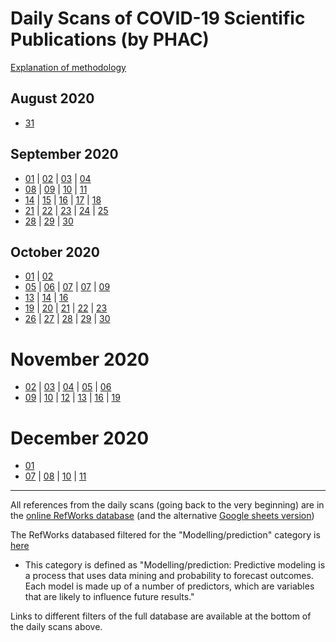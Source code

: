 
# Daily Scans of COVID-19 Scientific Publications (by PHAC)

[Explanation of methodology](./LisaWaddell_explanation.md)

## August 2020

- [31](./2020-08-31.html)

## September 2020

- [01](./2020-09-01.html)
| [02](./2020-09-02.html)
| [03](./2020-09-03.html)
| [04](./2020-09-04.html)
- [08](./2020-09-08.html)
| [09](./2020-09-09.html)
| [10](./2020-09-10.html)
| [11](./2020-09-11.html)
- [14](./2020-09-14.html)
| [15](./2020-09-15.html)
| [16](./2020-09-16.html)
| [17](./2020-09-17.html)
| [18](./2020-09-18.html)
- [21](./2020-09-21.html)
| [22](./2020-09-22.html)
| [23](./2020-09-23.html)
| [24](./2020-09-24.html)
| [25](./2020-09-25.html)
- [28](./2020-09-28.html)
| [29](./2020-09-29.html)
| [30](./2020-09-30.html)

## October 2020

- [01](./2020-10-01.html)
| [02](./2020-10-02.html)
- [05](./2020-10-05.html)
| [06](./2020-10-06.html)
| [07](./2020-10-07.html)
| [07](./2020-10-08.html)
| [09](./2020-10-09.html)
- [13](./2020-10-13.html)
| [14](./2020-10-14.html)
| [16](./2020-10-16.html)
- [19](./2020-10-19.html)
| [20](./2020-10-20.html)
| [21](./2020-10-21.html)
| [22](./2020-10-22.html)
| [23](./2020-10-23.html)
- [26](./2020-10-26.html)
| [27](./2020-10-27.html)
| [28](./2020-10-28.html)
| [29](./2020-10-29.html)
| [30](./2020-10-30.html)

# November 2020

- [02](./2020-11-02.html)
| [03](./2020-11-03.html)
| [04](./2020-11-04.html)
| [05](./2020-11-05.html)
| [06](./2020-11-06.html)
- [09](./2020-11-09.html)
| [10](./2020-11-10.html)
| [12](./2020-11-12.html)
| [13](./2020-11-13.html)
| [16](./2020-11-16.html)
| [19](./2020-11-19.html)

# December 2020

- [01](./2020-12-01.html)
- [07](./2020-12-07.html)
| [08](./2020-12-08.html)
| [10](./2020-12-10.html)
| [11](./2020-12-11.html)

----

All references from the daily scans (going back to the very beginning)
are in the
[online RefWorks database](https://refworks.com/refworks2/?site=031021128139200000%2f71471580905923745%2fAll_References)
(and the alternative
[Google sheets version](https://drive.google.com/drive/folders/1dk9gOzOl1UvbwAwK7vANk6XiOF8CrD2M))

The RefWorks databased filtered for the "Modelling/prediction"
category is [here](https://refworks.com/refworks2/?site=031021128139200000%2f71471580905923745%2fPredictiveModel)
- This category is defined as "Modelling/prediction: Predictive modeling is a process that uses data mining and probability to forecast outcomes. Each model is made up of a number of predictors, which are variables that are likely to influence future results."

Links to different filters of the full database are available at the bottom of the daily scans above.
